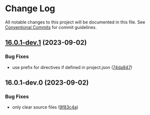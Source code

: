 # Change Log

All notable changes to this project will be documented in this file.
See [Conventional Commits](https://conventionalcommits.org) for commit guidelines.

## [16.0.1-dev.1](https://gitlab.com/rxap/packages/compare/@rxap/plugin-open-api@16.0.1-dev.0...@rxap/plugin-open-api@16.0.1-dev.1) (2023-09-02)

### Bug Fixes

- use prefix for directives if defined in project.json ([74da847](https://gitlab.com/rxap/packages/commit/74da8470f24f5e7b21404cb7f97973ec6630ae7b))

## 16.0.1-dev.0 (2023-09-02)

### Bug Fixes

- only clear source files ([9f83c4a](https://gitlab.com/rxap/packages/commit/9f83c4a4328de5e97841947856577789ebe744a0))
